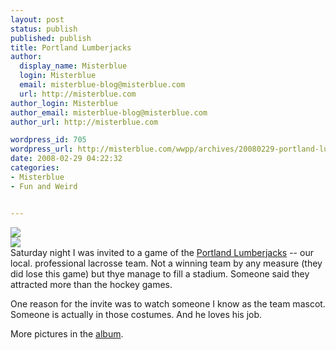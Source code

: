 ```yaml
---
layout: post
status: publish
published: publish
title: Portland Lumberjacks
author:
  display_name: Misterblue
  login: Misterblue
  email: misterblue-blog@misterblue.com
  url: http://misterblue.com
author_login: Misterblue
author_email: misterblue-blog@misterblue.com
author_url: http://misterblue.com

wordpress_id: 705
wordpress_url: http://misterblue.com/wwpp/archives/20080229-portland-lumberjacks
date: 2008-02-29 04:22:32
categories:
- Misterblue
- Fun and Weird


---
```

<div class="g2image_float_left"><a href="/images/oldimages/1806"><img src="/images/oldimages/thumb/1806" class="oldImageThumb"/></a></div><div class="g2image_float_right"><a href="/images/oldimages/1788"><img src="/images/oldimages/thumb/1788" class="oldImageThumb"/></a></div>Saturday night I was invited to a game of the <a href="http://www.portlandjax.com/">Portland Lumberjacks</a> -- our local. professional lacrosse team. Not a winning team by any measure (they did lose this game) but thye manage to fill a stadium. Someone said they attracted more than the hockey games.

One reason for the invite was to watch someone I know as the team mascot. Someone is actually in those costumes. And he loves his job.

More pictures in the <a href="http://pics.misterblue.com/v/20080301-Lumberjacks/">album</a>.
